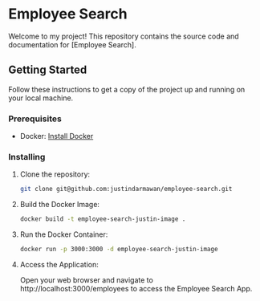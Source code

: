 # Employee Search

Welcome to my project! This repository contains the source code and documentation for [Employee Search].

## Getting Started

Follow these instructions to get a copy of the project up and running on your local machine.

### Prerequisites

- Docker: [Install Docker](https://docs.docker.com/get-docker/)

### Installing

1. Clone the repository:

   ```bash
   git clone git@github.com:justindarmawan/employee-search.git
   ```

2. Build the Docker Image:

   ```bash
   docker build -t employee-search-justin-image .
   ```

3. Run the Docker Container:

   ```bash
   docker run -p 3000:3000 -d employee-search-justin-image
   ```

4. Access the Application:

   Open your web browser and navigate to http://localhost:3000/employees to access the Employee Search App.
